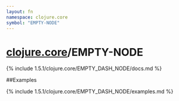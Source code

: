 ```yaml
---
layout: fn
namespace: clojure.core
symbol: "EMPTY-NODE"
---
```


# [clojure.core](../)/EMPTY-NODE

{% include 1.5.1/clojure.core/EMPTY_DASH_NODE/docs.md %}

##Examples

{% include 1.5.1/clojure.core/EMPTY_DASH_NODE/examples.md %}

